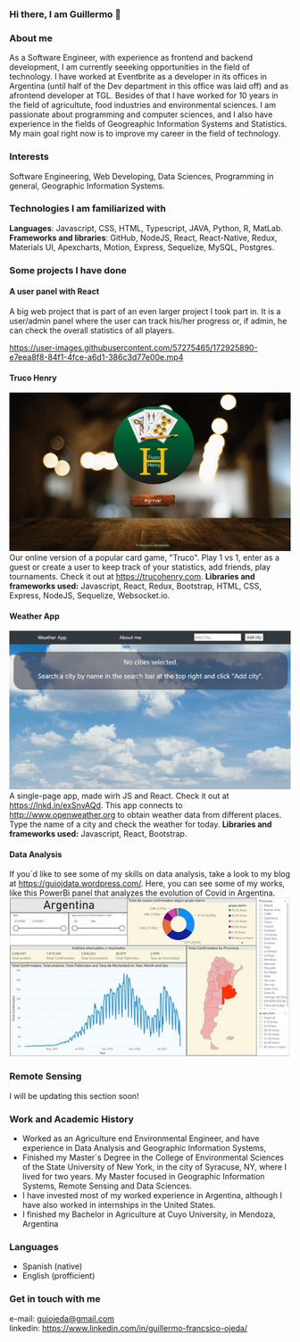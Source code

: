 ### Hi there, I am Guillermo 👋

### About me 

As a Software Engineer, with experience as frontend and backend development, I am currently seeeking opportunities in the field of technology. I have worked at Eventbrite as a developer in its offices in Argentina (until half of the Dev department in this office was laid off) and as afrontend developer at TGL. Besides of that I have worked for 10 years in the field of agricultute, food industries and environmental sciences. I am passionate about programming and computer sciences, and I also have experience in the fields of Geogreaphic Information Systems and Statistics. My main goal right now is to improve my career in the field of technology.

### Interests

Software Engineering, Web Developing, Data Sciences, Programming in general, Geographic Information Systems.

### Technologies I am familiarized with

**Languages**: Javascript, CSS, HTML, Typescript, JAVA, Python, R, MatLab.  
**Frameworks and libraries**: GitHub, NodeJS, React, React-Native, Redux, Materials UI, Apexcharts, Motion, Express, Sequelize, MySQL, Postgres.

### Some projects I have done

#### A user panel with React
A big web project that is part of an even larger project I took part in. It is a user/admin panel where the user can track his/her progress or, if admin, he can check the overall statistics of all players.

https://user-images.githubusercontent.com/57275465/172925890-e7eea8f8-84f1-4fce-a6d1-386c3d77e00e.mp4

#### Truco Henry

![Image of Weather App](https://github.com/guillermoojeda/guillermoojeda/blob/main/Images/trucoHenryGif.gif)  
Our online version of a popular card game, "Truco". Play 1 vs 1, enter as a guest or create a user to keep track of your statistics, add friends, play tournaments. Check it out at https://trucohenry.com.
**Libraries and frameworks used:** Javascript, React, Redux, Bootstrap, HTML, CSS, Express, NodeJS, Sequelize, Websocket.io.

#### Weather App

![Image of Weather App](https://github.com/guillermoojeda/guillermoojeda/blob/main/Images/sample.gif)  
A single-page app, made wirh JS and React. Check it out at https://lnkd.in/exSnvAQd. This app connects to http://www.openweather.org to obtain weather data from different places. Type the name of a city and check the weather for today.
**Libraries and frameworks used:** Javascript, React, Bootstrap.

#### Data Analysis

If you´d like to see some of my skills on data analysis, take a look to my blog at https://guiojdata.wordpress.com/. Here, you can see some of my works, like this PowerBi panel that analyzes the evolution of Covid in Argentina.  
![Image of Weather App](https://github.com/guillermoojeda/guillermoojeda/blob/main/Images/Argentina_Covid_small.jpg)  

### Remote Sensing

I will be updating this section soon!

### Work and Academic History

* Worked as an Agriculture end Environmental Engineer, and have experience in Data Analysis and Geographic Information Systems, 
* Finished my Master´s Degree in the College of Environmental Sciences of the State University of New York, in the city of Syracuse, NY, where I lived for two years. My Master focused in Geographic Information Systems, Remote Sensing and Data Sciences.
* I have invested most of my worked experience in Argentina, although I have also worked in internships in the United States.
* I finished my Bachelor in Agriculture at Cuyo University, in Mendoza, Argentina

### Languages

* Spanish (native)
* English (profficient)

### Get in touch with me

e-mail: guiojeda@gmail.com  
linkedin: https://www.linkedin.com/in/guillermo-francsico-ojeda/




<!--
**guillermoojeda/guillermoojeda** is a ✨ _special_ ✨ repository because its `README.md` (this file) appears on your GitHub profile.

Here are some ideas to get you started:

- 🔭 I’m currently working on ...
- 🌱 I’m currently learning ...
- 👯 I’m looking to collaborate on ...
- 🤔 I’m looking for help with ...
- 💬 Ask me about ...
- 📫 How to reach me: ...
- 😄 Pronouns: ...
- ⚡ Fun fact: ...
-->



